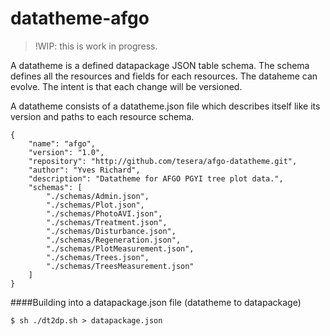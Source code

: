 # datatheme-afgo

> !WIP: this is work in progress.

A datatheme is a defined datapackage JSON table schema. The schema defines all the resources and fields for each resources. The dataheme can evolve. The intent is that each change will be versioned.

A datatheme consists of a datatheme.json file which describes itself like its version and paths to each resource schema.

````
{
    "name": "afgo",
    "version": "1.0",
    "repository": "http://github.com/tesera/afgo-datatheme.git",
    "author": "Yves Richard",
    "description": "Datatheme for AFGO PGYI tree plot data.",
    "schemas": [
        "./schemas/Admin.json",
        "./schemas/Plot.json",
        "./schemas/PhotoAVI.json",
        "./schemas/Treatment.json",
        "./schemas/Disturbance.json",
        "./schemas/Regeneration.json",
        "./schemas/PlotMeasurement.json",
        "./schemas/Trees.json",
        "./schemas/TreesMeasurement.json"
    ]
}
````

####Building into a datapackage.json file (datatheme to datapackage)
````
$ sh ./dt2dp.sh > datapackage.json
````

